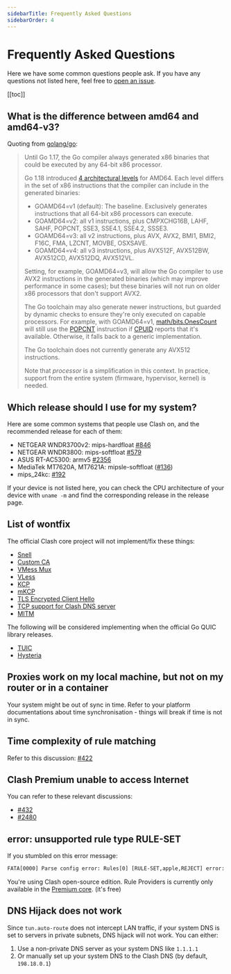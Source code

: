 ```yaml
---
sidebarTitle: Frequently Asked Questions
sidebarOrder: 4
---
```


# Frequently Asked Questions

Here we have some common questions people ask. If you have any questions not listed here, feel free to [open an issue](https://github.com/pfugwtg/clash-core/issues/new/choose).

[[toc]]

## What is the difference between amd64 and amd64-v3?

Quoting from [golang/go](https://github.com/golang/go/wiki/MinimumRequirements#amd64):

> Until Go 1.17, the Go compiler always generated x86 binaries that could be executed by any 64-bit x86 processor.
> 
> Go 1.18 introduced [4 architectural levels](https://en.wikipedia.org/wiki/X86-64#Microarchitecture_levels) for AMD64.
> Each level differs in the set of x86 instructions that the compiler can include in the generated binaries:
> 
> * GOAMD64=v1 (default): The baseline. Exclusively generates instructions that all 64-bit x86 processors can execute.
> * GOAMD64=v2: all v1 instructions, plus CMPXCHG16B, LAHF, SAHF, POPCNT, SSE3, SSE4.1, SSE4.2, SSSE3.
> * GOAMD64=v3: all v2 instructions, plus AVX, AVX2, BMI1, BMI2, F16C, FMA, LZCNT, MOVBE, OSXSAVE.
> * GOAMD64=v4: all v3 instructions, plus AVX512F, AVX512BW, AVX512CD, AVX512DQ, AVX512VL.
> 
> Setting, for example, GOAMD64=v3, will allow the Go compiler to use AVX2 instructions in the generated binaries (which may improve performance in some cases); but these binaries will not run on older x86 processors that don't support AVX2.
> 
> The Go toolchain may also generate newer instructions, but guarded by dynamic checks to ensure they're only executed on capable processors. For example, with GOAMD64=v1, [math/bits.OnesCount](https://pkg.go.dev/math/bits#OnesCount) will still use the [POPCNT](https://www.felixcloutier.com/x86/popcnt) instruction if [CPUID](https://www.felixcloutier.com/x86/cpuid) reports that it's available. Otherwise, it falls back to a generic implementation.
> 
> The Go toolchain does not currently generate any AVX512 instructions.
> 
> Note that *processor* is a simplification in this context. In practice, support from the entire system (firmware, hypervisor, kernel) is needed.

## Which release should I use for my system?

Here are some common systems that people use Clash on, and the recommended release for each of them:

- NETGEAR WNDR3700v2: mips-hardfloat [#846](https://github.com/pfugwtg/clash-core/issues/846)
- NETGEAR WNDR3800: mips-softfloat [#579](https://github.com/pfugwtg/clash-core/issues/579)
- ASUS RT-AC5300: armv5 [#2356](https://github.com/pfugwtg/clash-core/issues/2356)
- MediaTek MT7620A, MT7621A: mipsle-softfloat ([#136](https://github.com/pfugwtg/clash-core/issues/136))
- mips_24kc: [#192](https://github.com/pfugwtg/clash-core/issues/192)

If your device is not listed here, you can check the CPU architecture of your device with `uname -m` and find the corresponding release in the release page.

## List of wontfix

The official Clash core project will not implement/fix these things:

- [Snell](https://github.com/pfugwtg/clash-core/issues/2466)
- [Custom CA](https://github.com/pfugwtg/clash-core/issues/2333)
- [VMess Mux](https://github.com/pfugwtg/clash-core/issues/450)
- [VLess](https://github.com/pfugwtg/clash-core/issues/1185)
- [KCP](https://github.com/pfugwtg/clash-core/issues/16)
- [mKCP](https://github.com/pfugwtg/clash-core/issues/2308)
- [TLS Encrypted Client Hello](https://github.com/pfugwtg/clash-core/issues/2295)
- [TCP support for Clash DNS server](https://github.com/pfugwtg/clash-core/issues/368)
- [MITM](https://github.com/pfugwtg/clash-core/issues/227#issuecomment-508693628)

The following will be considered implementing when the official Go QUIC library releases.

- [TUIC](https://github.com/pfugwtg/clash-core/issues/2222)
- [Hysteria](https://github.com/pfugwtg/clash-core/issues/1863)

## Proxies work on my local machine, but not on my router or in a container

Your system might be out of sync in time. Refer to your platform documentations about time synchronisation - things will break if time is not in sync.

## Time complexity of rule matching

Refer to this discussion: [#422](https://github.com/pfugwtg/clash-core/issues/422)

## Clash Premium unable to access Internet

You can refer to these relevant discussions:

- [#432](https://github.com/pfugwtg/clash-core/issues/432#issuecomment-571634905)
- [#2480](https://github.com/pfugwtg/clash-core/issues/2480)

## error: unsupported rule type RULE-SET

If you stumbled on this error message:

```txt
FATA[0000] Parse config error: Rules[0] [RULE-SET,apple,REJECT] error: unsupported rule type RULE-SET
```

You're using Clash open-source edition. Rule Providers is currently only available in the [Premium core](https://github.com/pfugwtg/clash-core/releases/tag/premium). (it's free)

## DNS Hijack does not work

Since `tun.auto-route` does not intercept LAN traffic, if your system DNS is set to servers in private subnets, DNS hijack will not work. You can either:

1. Use a non-private DNS server as your system DNS like `1.1.1.1`
2. Or manually set up your system DNS to the Clash DNS (by default, `198.18.0.1`)
